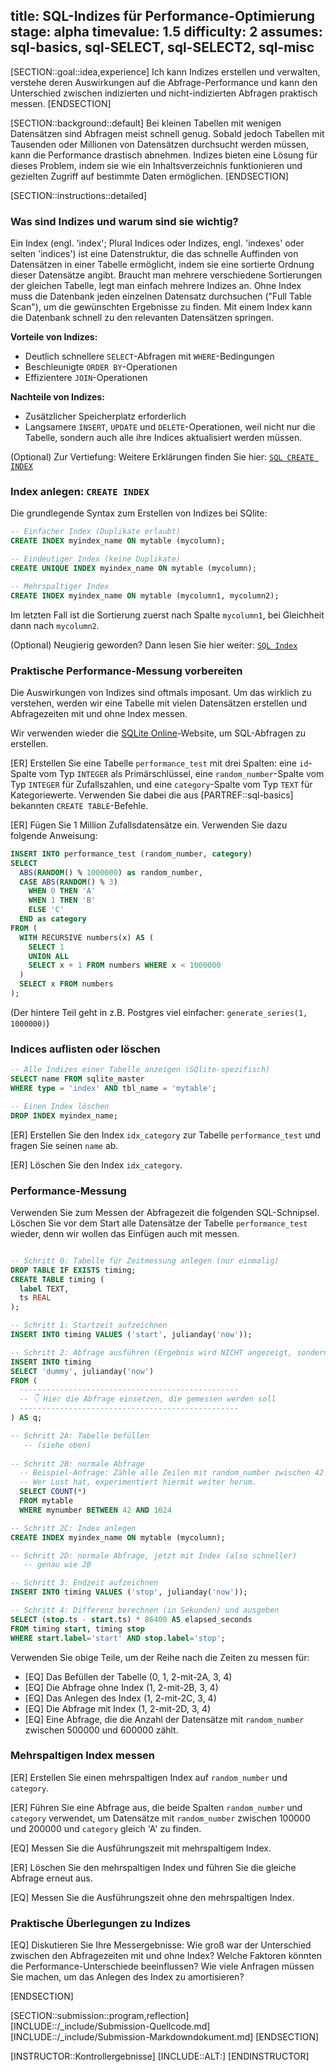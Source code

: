 title: SQL-Indizes für Performance-Optimierung
stage: alpha
timevalue: 1.5
difficulty: 2
assumes: sql-basics, sql-SELECT, sql-SELECT2, sql-misc
---

[SECTION::goal::idea,experience]
Ich kann Indizes erstellen und verwalten, verstehe deren Auswirkungen auf die 
Abfrage-Performance und kann den Unterschied zwischen indizierten und 
nicht-indizierten Abfragen praktisch messen.
[ENDSECTION]

[SECTION::background::default]
Bei kleinen Tabellen mit wenigen Datensätzen sind Abfragen meist schnell genug.
Sobald jedoch Tabellen mit Tausenden oder Millionen von Datensätzen durchsucht 
werden müssen, kann die Performance drastisch abnehmen.
Indizes bieten eine Lösung für dieses Problem, indem sie wie ein 
Inhaltsverzeichnis funktionieren und gezielten Zugriff auf bestimmte Daten ermöglichen.
[ENDSECTION]

[SECTION::instructions::detailed]

### Was sind Indizes und warum sind sie wichtig?

Ein Index (engl. 'index'; Plural Indices oder Indizes, engl. 'indexes' oder selten 'indices') 
ist eine Datenstruktur, die das schnelle Auffinden von Datensätzen 
in einer Tabelle ermöglicht, indem sie eine sortierte Ordnung dieser Datensätze angibt.
Braucht man mehrere verschiedene Sortierungen der gleichen Tabelle, legt man 
einfach mehrere Indizes an.
Ohne Index muss die Datenbank jeden einzelnen Datensatz durchsuchen 
("Full Table Scan"), um die gewünschten Ergebnisse zu finden.
Mit einem Index kann die Datenbank schnell zu den relevanten Datensätzen springen.

**Vorteile von Indizes:**

- Deutlich schnellere `SELECT`-Abfragen mit `WHERE`-Bedingungen
- Beschleunigte `ORDER BY`-Operationen  
- Effizientere `JOIN`-Operationen

**Nachteile von Indizes:**

- Zusätzlicher Speicherplatz erforderlich
- Langsamere `INSERT`, `UPDATE` und `DELETE`-Operationen,
  weil nicht nur die Tabelle, sondern auch alle ihre Indices aktualisiert werden müssen.

(Optional) Zur Vertiefung: Weitere Erklärungen finden Sie hier:
[`SQL CREATE INDEX`](https://www.w3schools.com/sql/sql_create_index.asp)


### Index anlegen: `CREATE INDEX`

Die grundlegende Syntax zum Erstellen von Indizes bei SQlite:

```sql
-- Einfacher Index (Duplikate erlaubt)
CREATE INDEX myindex_name ON mytable (mycolumn);

-- Eindeutiger Index (keine Duplikate)
CREATE UNIQUE INDEX myindex_name ON mytable (mycolumn);

-- Mehrspaltiger Index
CREATE INDEX myindex_name ON mytable (mycolumn1, mycolumn2);
```
Im letzten Fall ist die Sortierung zuerst nach Spalte `mycolumn1`,
bei Gleichheit dann nach `mycolumn2`.

(Optional) Neugierig geworden? Dann lesen Sie hier weiter:
[`SQL Index`](https://www.tutorialspoint.com/sql/sql-indexes.htm)

<!-- time estimate: 10 min -->


### Praktische Performance-Messung vorbereiten

Die Auswirkungen von Indizes sind oftmals imposant.
Um das wirklich zu verstehen, werden wir eine Tabelle 
mit vielen Datensätzen erstellen und Abfragezeiten mit und ohne Index messen.

Wir verwenden wieder die 
[SQLite Online](https://sqliteonline.com)-Website, 
um SQL-Abfragen zu erstellen. 

[ER] Erstellen Sie eine Tabelle `performance_test` mit drei Spalten: eine `id`-Spalte vom Typ 
`INTEGER` als Primärschlüssel, eine `random_number`-Spalte vom Typ `INTEGER` für Zufallszahlen, 
und eine `category`-Spalte vom Typ `TEXT` für Kategoriewerte. Verwenden Sie dabei die aus 
[PARTREF::sql-basics] bekannten `CREATE TABLE`-Befehle.

[ER] Fügen Sie 1 Million Zufallsdatensätze ein. 
Verwenden Sie dazu folgende Anweisung:

```sql
INSERT INTO performance_test (random_number, category)
SELECT 
  ABS(RANDOM() % 1000000) as random_number,
  CASE ABS(RANDOM() % 3)
    WHEN 0 THEN 'A'
    WHEN 1 THEN 'B'
    ELSE 'C'
  END as category
FROM (
  WITH RECURSIVE numbers(x) AS (
    SELECT 1
    UNION ALL
    SELECT x + 1 FROM numbers WHERE x < 1000000
  )
  SELECT x FROM numbers
);
```
(Der hintere Teil geht in z.B. Postgres viel einfacher: `generate_series(1, 1000000)`)


### Indices auflisten oder löschen

```sql
-- Alle Indizes einer Tabelle anzeigen (SQlite-spezifisch)
SELECT name FROM sqlite_master 
WHERE type = 'index' AND tbl_name = 'mytable';

-- Einen Index löschen
DROP INDEX myindex_name;
```

[ER] Erstellen Sie den Index `idx_category` zur Tabelle `performance_test` und
fragen Sie seinen `name` ab.

[ER] Löschen Sie den Index `idx_category`.

<!-- time estimate: 10 min -->

### Performance-Messung

Verwenden Sie zum Messen der Abfragezeit die folgenden SQL-Schnipsel.
Löschen Sie vor dem Start alle Datensätze der Tabelle `performance_test` wieder,
denn wir wollen das Einfügen auch mit messen.

```sql

-- Schritt 0: Tabelle für Zeitmessung anlegen (nur einmalig)
DROP TABLE IF EXISTS timing;
CREATE TABLE timing (
  label TEXT,
  ts REAL
);

-- Schritt 1: Startzeit aufzeichnen
INSERT INTO timing VALUES ('start', julianday('now'));

-- Schritt 2: Abfrage ausführen (Ergebnis wird NICHT angezeigt, sondern nur zur Zeitmessung genutzt)
INSERT INTO timing
SELECT 'dummy', julianday('now') 
FROM (
  -------------------------------------------------
  -- 👇 Hier die Abfrage einsetzen, die gemessen werden soll
  -------------------------------------------------
) AS q;

-- Schritt 2A: Tabelle befüllen 
   -- (siehe oben)
    
-- Schritt 2B: normale Abfrage
  -- Beispiel-Anfrage: Zähle alle Zeilen mit random_number zwischen 42 und 1024.
  -- Wer Lust hat, experimentiert hiermit weiter herum.
  SELECT COUNT(*) 
  FROM mytable 
  WHERE mynumber BETWEEN 42 AND 1024

-- Schritt 2C: Index anlegen
CREATE INDEX myindex_name ON mytable (mycolumn);

-- Schritt 2D: normale Abfrage, jetzt mit Index (also schneller)
   -- genau wie 2B

-- Schritt 3: Endzeit aufzeichnen
INSERT INTO timing VALUES ('stop', julianday('now'));

-- Schritt 4: Differenz berechnen (in Sekunden) und ausgeben
SELECT (stop.ts - start.ts) * 86400 AS elapsed_seconds
FROM timing start, timing stop
WHERE start.label='start' AND stop.label='stop';
```

Verwenden Sie obige Teile, um der Reihe nach die Zeiten zu messen für:

- [EQ] Das Befüllen der Tabelle (0, 1, 2-mit-2A, 3, 4)
- [EQ] Die Abfrage ohne Index (1, 2-mit-2B, 3, 4)
- [EQ] Das Anlegen des Index (1, 2-mit-2C, 3, 4)
- [EQ] Die Abfrage mit Index (1, 2-mit-2D, 3, 4)
- [EQ] Eine Abfrage, die die Anzahl der Datensätze mit `random_number` zwischen 500000 und 600000 zählt. 

<!-- time estimate: 30 min -->

### Mehrspaltigen Index messen

[ER] Erstellen Sie einen mehrspaltigen Index auf `random_number` und `category`.

[ER] Führen Sie eine Abfrage aus, die beide Spalten `random_number` und `category` verwendet, 
um Datensätze mit `random_number` zwischen 100000 und 200000 und `category` gleich 'A' zu finden. 

[EQ] Messen Sie die Ausführungszeit mit mehrspaltigem Index.

[ER] Löschen Sie den mehrspaltigen Index und führen Sie die gleiche Abfrage erneut aus.

[EQ] Messen Sie die Ausführungszeit ohne den mehrspaltigen Index.

<!-- time estimate: 10 min -->


### Praktische Überlegungen zu Indizes

[EQ] Diskutieren Sie Ihre Messergebnisse: 
Wie groß war der Unterschied zwischen den Abfragezeiten mit und ohne Index? 
Welche Faktoren könnten die Performance-Unterschiede beeinflussen? 
Wie viele Anfragen müssen Sie machen, um das Anlegen des Index zu amortisieren?

<!-- time estimate: 15 min -->

[ENDSECTION]

[SECTION::submission::program,reflection]
[INCLUDE::/_include/Submission-Quellcode.md]
[INCLUDE::/_include/Submission-Markdowndokument.md]
[ENDSECTION]

[INSTRUCTOR::Kontrollergebnisse]
[INCLUDE::ALT:]
[ENDINSTRUCTOR]
